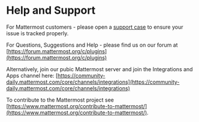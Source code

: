 # Help and Support

For Mattermost customers - please open a [support case](https://mattermost.zendesk.com/hc/en-us/requests/new) to ensure your issue is tracked properly.

For Questions, Suggestions and Help - please find us on our forum at [https://forum.mattermost.org/c/plugins](https://forum.mattermost.org/c/plugins) 

Alternatively, join our pubic Mattermost server and join the Integrations and Apps channel here: [https://community-daily.mattermost.com/core/channels/integrations](https://community-daily.mattermost.com/core/channels/integrations)

To contribute to the Mattermost project see [https://www.mattermost.org/contribute-to-mattermost/](https://www.mattermost.org/contribute-to-mattermost/).
